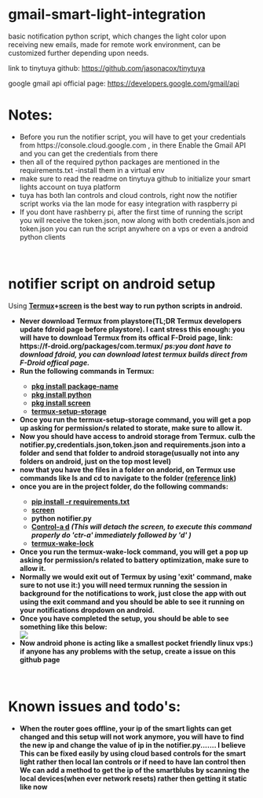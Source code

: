 # gmail-smart-light-integration
basic notification python script, which changes the light color upon receiving new emails, made for remote work environment, can be customized further depending upon needs.

link to tinytuya github: https://github.com/jasonacox/tinytuya

google gmail api official page: https://developers.google.com/gmail/api


<h1>Notes:</h1>
<ul>
<li>Before you run the notifier script, you will have to get your credentials from https://console.cloud.google.com , in there Enable the Gmail API and you can get the credentials from there</li>
<li>then all of the required python packages are mentioned in the requirements.txt -install them in a virtual env</li>
<li>make sure to read the readme on tinytuya github to initialize your smart lights account on tuya platform</li>
<li>tuya has both lan controls and cloud controls, right now the notifier script works via the lan mode for easy integration with raspberry pi</li>
<li>If you dont have rashberry pi, after the first time of running the script you will receive the token.json, now along with both credentials.json and token.json you can run the script anywhere on a vps or even a android python clients</li>
</ul>

<br>
<h1>notifier script on android setup</h1>
Using <a href="https://wiki.termux.com/"><strong>Termux<strong></a>+<a href="https://ss64.com/bash/screen.html">screen</a> is the best way to run python scripts in android.
<ul>
<li>Never download Termux from playstore(TL;DR Termux developers update fdroid page before playstore). I cant stress this enough: you will have to download Termux from its offical F-Droid page, link: https://f-droid.org/packages/com.termux/ <em>ps:you dont have to download fdroid, you can download latest termux builds direct from F-Droid offical page.</em></li>
<li>Run the following commands in Termux:</li>
<ul>
<li> <a href="https://wiki.termux.com/wiki/Package_Management">pkg install package-name</a> </li>
<li> <a href="https://wiki.termux.com/wiki/Python">pkg install python</a> </li>
<li> <a href="https://www.freshports.org/sysutils/screen/">pkg install screen</a> </li>
<li> <a href="https://wiki.termux.com/wiki/Termux-setup-storage">termux-setup-storage<a> </li>
</ul>
<li>Once you run the termux-setup-storage command, you will get a pop up asking for permission/s related to storate, make sure to allow it.</li>
<li>Now you should have access to android storage from Termux. culb the notifier.py,credentials.json,token.json and requirements.json into a folder and send that folder to android storage(usually not into any folders on android, just on the top most level)</li>
<li>now that you have the files in a folder on andorid, on Termux use commands like ls and cd to navigate to the folder (<a href="https://hacksland.net/termux-command-list">reference link</a>) </li>
<li>once you are in the project folder, do the following commands:</li>
<ul>
<li> <a href="https://pip.pypa.io/en/stable/cli/pip_install/">pip install -r requirements.txt</a> </li>
<li> <a href="https://ss64.com/bash/screen.html">screen</a> </li>
<li> python notifier.py </li>
<li> <a href="https://ss64.com/bash/screen.html">Control-a d</a> <em>(This will detach the screen, to execute this command properly do 'ctr-a' immediately followed by 'd' )</em> </li>
<li> <a href="https://wiki.termux.com/wiki/Termux-wake-lock">termux-wake-lock</a> </li>
</ul>
<li>Once you run the termux-wake-lock command, you will get a pop up asking for permission/s related to battery optimization, make sure to allow it.</li>
<li>Normally we would exit out of Termux by using 'exit' command, make sure to not use it:) you will need termux running the session in background for the notifications to work, just close the app with out using the exit command and you should be able to see it running on your notifications dropdown on android.</li>
<li>Once you have completed the setup, you should be able to see something like this below:</li>
<image src="https://user-images.githubusercontent.com/25448502/187714075-3b9eff3a-23aa-4b63-a7d7-944f2a35b734.png">
<li>Now android phone is acting like a smallest pocket friendly linux vps:) if anyone has any problems with the setup, create a issue on this github page</li>
</ul>

<br>
<h1>Known issues and todo's:</h1>
<ul>
<li>When the router goes offline, your ip of the smart lights can get changed and this setup will not work anymore, you will have to find the new ip and change the value of ip in the notifier.py....... I believe This can be fixed easily by using cloud based controls for the smart light rather then local lan controls or if need to have lan control then We can add a method to get the ip of the smartblubs by scanning the local devices(when ever network resets) rather then getting it static like now</li>
</ul>
